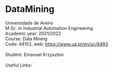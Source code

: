 # DataMining
Universidade de Aveiro <br>
M.Sc. in Industrial Automation Engineering <br>
Academic year: 2021/2022 <br>
Course: Data Mining <br>
Code: 44152, web: https://www.ua.pt/en/uc/6493 <br>
<br>
Student: Emanuel Krzysztoń <br>
<br>
Useful Links: <br>
